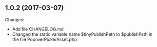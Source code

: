 1.0.2 (2017-03-07)
------------
Changes:

* Add file CHANGELOG.md
* Changed the static variable name $tinyPublishPath to $publishPath in the file PopoverPickerAsset.php

